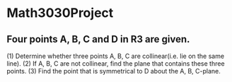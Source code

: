 # Math3030Project

## Four points A, B, C and D in R3 are given.
(1) Determine whether three points A, B, C are collinear(i.e. lie on the same line).
(2) If A, B, C are not collinear, find the plane that contains these three points.
(3) Find the point that is symmetrical to D about the A, B, C-plane.
